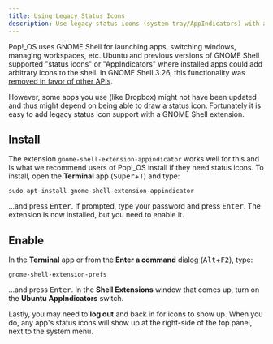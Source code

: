 ```yaml
---
title: Using Legacy Status Icons
description: Use legacy status icons (system tray/AppIndicators) with a GNOME extension
---
```


Pop!\_OS uses GNOME Shell for launching apps, switching windows, managing
workspaces, etc. Ubuntu and previous versions of GNOME Shell supported "status
icons" or "AppIndicators" where installed apps could add arbitrary icons to the
shell. In GNOME Shell 3.26, this functionality was [removed in favor of other APIs](https://blogs.gnome.org/aday/2017/08/31/status-icons-and-gnome/).

However, some apps you use (like Dropbox) might not have been updated and thus
might depend on being able to draw a status icon. Fortunately it is easy to add
legacy status icon support with a GNOME Shell extension.

## Install

The extension `gnome-shell-extension-appindicator` works well for this and is
what we recommend users of Pop!\_OS install if they need status icons. To
install, open the **Terminal** app (<kbd>Super</kbd>+<kbd>T</kbd>) and type:

```
sudo apt install gnome-shell-extension-appindicator
```

…and press <kbd>Enter</kbd>. If prompted, type your password and press
<kbd>Enter</kbd>. The extension is now installed, but you need to enable it.

## Enable

In the **Terminal** app or from the **Enter a command** dialog
(<kbd>Alt</kbd>+<kbd>F2</kbd>), type:

```
gnome-shell-extension-prefs
```

…and press <kbd>Enter</kbd>. In the **Shell Extensions** window that comes up,
turn on the **Ubuntu AppIndicators** switch.

Lastly, you may need to **log out** and back in for icons to show up. When you
do, any app's status icons will show up at the right-side of the top panel, next
to the system menu.
